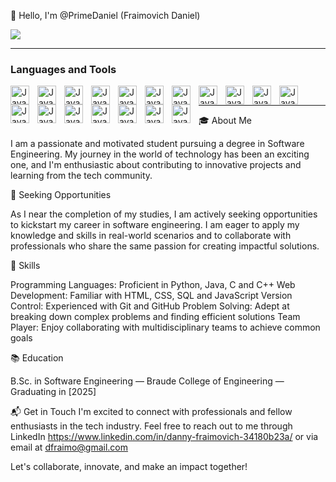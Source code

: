 👋 Hello, I'm @PrimeDaniel (Fraimovich Daniel)

<img src="https://i.ibb.co/hK3n0Jq/bacground-linkdin.jpg" />

---

### Languages and Tools
<img align="left" alt="Java" width="30px" style="padding-right:10px;" style="padding-right:10px;" src="https://cdn.jsdelivr.net/gh/devicons/devicon/icons/java/java-original.svg"/> 
<img align="left" alt="Java" width="30px" style="padding-right:10px;" src="https://uxwing.com/wp-content/themes/uxwing/download/brands-and-social-media/python-programming-language-icon.png" />
<img align="left" alt="Java" width="30px" style="padding-right: 10px;" src="https://cdn.jsdelivr.net/gh/devicons/devicon/icons/cplusplus/cplusplus-line.svg" />
<img align="left" alt="Java" width="30px" style="padding-right: 10px;" src="https://upload.wikimedia.org/wikipedia/commons/thumb/1/18/C_Programming_Language.svg/1853px-C_Programming_Language.svg.png" />
<img align="left" alt="Java" width="30px" style="padding-right:10px;" src="https://cdn.jsdelivr.net/gh/devicons/devicon/icons/javascript/javascript-plain.svg" /> 
<img align="left" alt="Java" width="30px" style="padding-right:10px;" src="https://cdn.jsdelivr.net/gh/devicons/devicon/icons/html5/html5-plain.svg" />
<img align="left" alt="Java" width="30px" style="padding-right:10px;" src="https://cdn.jsdelivr.net/gh/devicons/devicon/icons/css3/css3-plain.svg" />
<img align="left" alt="Java" width="30px" style="padding-right:10px;" src="https://cdn.jsdelivr.net/gh/devicons/devicon/icons/react/react-original.svg" />
<img align="left" alt="Java" width="30px" style="padding-right:10px;" src="https://cdn.jsdelivr.net/gh/devicons/devicon/icons/nodejs/nodejs-original.svg" /> 
<img align="left" alt="Java" width="30px" style="padding-right:10px;" src="https://cdn.jsdelivr.net/gh/devicons/devicon/icons/github/github-original.svg" />
<img align="left" alt="Java" width="30px" style="padding-right:10px;" src="https://cdn.jsdelivr.net/gh/devicons/devicon/icons/linux/linux-original.svg" />
<img align="left" alt="Java" width="30px" style="padding-right:10px;" src="https://cdn.jsdelivr.net/gh/devicons/devicon/icons/github/github-original.svg" />
<img align="left" alt="Java" width="30px" style="padding-right:10px;" src="https://cdn.jsdelivr.net/gh/devicons/devicon/icons/git/git-original.svg" />
<img align="left" alt="Java" width="30px" style="padding-right:10px;" src="https://uxwing.com/wp-content/themes/uxwing/download/file-and-folder-type/sql-file-icon.png" />
<img align="left" alt="Java" width="30px" style="padding-right:10px;" src="https://cdn.jsdelivr.net/gh/devicons/devicon/icons/react/react-original.svg" />
<img align="left" alt="Java" width="30px" style="padding-right:10px;" src="https://cdn.jsdelivr.net/gh/devicons/devicon/icons/nodejs/nodejs-original.svg" /> 
<img align="left" alt="Java" width="30px" style="padding-right:10px;" src="https://cdn.jsdelivr.net/gh/devicons/devicon/icons/gradle/gradle-plain.svg" />
<img align="left" align="left" alt="Java" width="30px" style="padding-right:10px;" src="https://cdn.jsdelivr.net/gh/devicons/devicon/icons/bash/bash-original.svg" />



<br />





---

🎓 About Me

I am a passionate and motivated student pursuing a degree in Software Engineering.
My journey in the world of technology has been an exciting one,
and I'm enthusiastic about contributing to innovative projects and learning from the tech community.



💼 Seeking Opportunities

As I near the completion of my studies, I am actively seeking opportunities to kickstart my career in software engineering.
I am eager to apply my knowledge and skills in real-world scenarios and to collaborate with professionals who share the same passion for creating impactful solutions.



🔧 Skills

Programming Languages: Proficient in Python, Java, C and C++
Web Development: Familiar with HTML, CSS, SQL and JavaScript
Version Control: Experienced with Git and GitHub
Problem Solving: Adept at breaking down complex problems and finding efficient solutions
Team Player: Enjoy collaborating with multidisciplinary teams to achieve common goals


📚 Education

B.Sc. in Software Engineering — Braude College of Engineering — Graduating in [2025]


📬 Get in Touch
I'm excited to connect with professionals and fellow enthusiasts in the tech industry.
Feel free to reach out to me through LinkedIn https://www.linkedin.com/in/danny-fraimovich-34180b23a/
or via email at dfraimo@gmail.com

Let's collaborate, innovate, and make an impact together!

